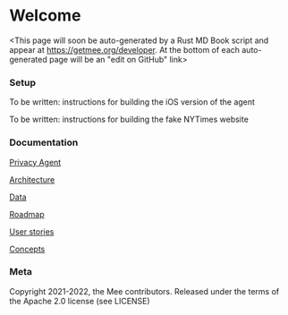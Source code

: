 # Welcome

<This page will soon be auto-generated by a Rust MD Book script and appear at https://getmee.org/developer. At the bottom of each auto-generated page will be an "edit on GitHub" link> 

### Setup

To be written: instructions for building the iOS version of the agent

To be written: instructions for building the fake NYTimes website

### Documentation

[Privacy Agent](Privacy_agent.md) 

[Architecture](Architecture.md) 

[Data](Data.md) 

[Roadmap](Roadmap.md) 

[User stories](User_stories.md) 

[Concepts](Concepts.md) 

### Meta

Copyright 2021-2022, the Mee contributors. Released under the terms of the Apache 2.0 license (see LICENSE)

